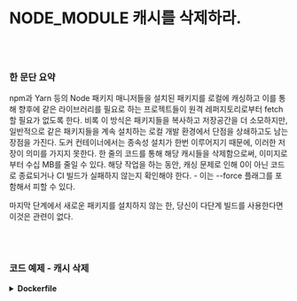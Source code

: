 # NODE_MODULE 캐시를 삭제하라.

<br/><br/>

### 한 문단 요약

npm과 Yarn 등의 Node 패키지 매니저들을 설치된 패키지를 로컬에 캐싱하고 이를 통해 향후에 같은 라이브러리를 필요로 하는 프로젝트들이 원격 레퍼지토리로부터 fetch할 필요가 없도록 한다. 비록 이 방식은 패키지들을 복사하고 저장공간을 더 소모하지만, 일반적으로 같은 패키지들을 계속 설치하는 로컬 개발 환경에서 단점을 상쇄하고도 남는 장점을 가진다. 도커 컨테이너에서는 종속성 설치가 한번 이루어지기 때문에, 이러한 저장이 의미를 가지지 못한다. 한 줄의 코드를 통해 해당 캐시들을 삭제함으로써, 이미지로부터 수십 MB를 줄일 수 있다. 해당 작업을 하는 동안, 캐싱 문제로 인해 0이 아닌 코드로 종료되거나 CI 빌드가 실패하지 않는지 확인해야 한다. - 이는 --force 플래그를 포함해서 피할 수 있다.

마지막 단계에서 새로운 패키지를 설치하지 않는 한, 당신이 다단계 빌드를 사용한다면 이것은 관련이 없다.

<br/><br/>

### 코드 예제 - 캐시 삭제

<details>
<summary><strong>Dockerfile</strong></summary>

```dockerfile
FROM node:12-slim AS build

WORKDIR /usr/src/app
COPY package.json package-lock.json ./
RUN npm ci --production && npm cache clean --force

# The rest comes here
```

</details>
